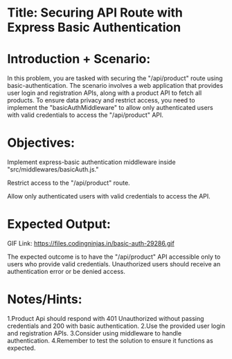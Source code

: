 # Title: Securing API Route with Express Basic Authentication

# Introduction + Scenario:

In this problem, you are tasked with securing the "/api/product" route using basic-authentication. The scenario involves a web application that provides user login and registration APIs, along with a product API to fetch all products. To ensure data privacy and restrict access, you need to implement the "basicAuthMiddleware" to allow only authenticated users with valid credentials to access the "/api/product" API.

# Objectives:

Implement express-basic authentication middleware inside "src/middlewares/basicAuth.js."

Restrict access to the "/api/product" route.

Allow only authenticated users with valid credentials to access the API.

# Expected Output:

GIF Link: https://files.codingninjas.in/basic-auth-29286.gif

The expected outcome is to have the "/api/product" API accessible only to users who provide valid credentials. Unauthorized users should receive an authentication error or be denied access.

# Notes/Hints:

1.Product Api should respond with 401 Unauthorized without passing credentials and 200 with basic authentication.
2.Use the provided user login and registration APIs.
3.Consider using middleware to handle authentication.
4.Remember to test the solution to ensure it functions as expected.
